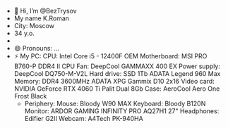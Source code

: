 - 👋 Hi, I’m @BezTrysov
- My name K.Roman
- City: Moscow
- 34 y.o.
- 
- 😄 Pronouns: ...
- ⚡ My PC:
     CPU: Intel Core i5 - 12400F OEM
     Motherboard: MSI PRO B760-P DDR4 II
     CPU Fan: DeepCool GAMMAXX 400 EX
     Power supply: DeepCool DQ750-M-V2L
     Hard drive: SSD 1Tb ADATA Legend 960 Max
     Memory: DDR4 3600MHz ADATA XPG Gammix D10 2x16
     Video card: NVIDIA GeForce RTX 4060 Ti Palit Dual 8Gb
     Case: AeroCool Aero One Frost Black
  -  Periphery:
     Mouse: Bloody W90 MAX
     Keyboard: Bloody B120N
     Monitor: ARDOR GAMING INFINITY PRO AQ27H1 27"
     Headphones: Edifier G2II
     Webcam: A4Tech PK-940HA
  

<!---
BezTrysov/BezTrysov is a ✨ special ✨ repository because its `README.md` (this file) appears on your GitHub profile.
You can click the Preview link to take a look at your changes.
--->
